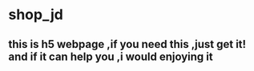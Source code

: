 # shop_jd
  ## this is h5 webpage ,if you need this ,just get it! and if it can help you ,i would enjoying it
